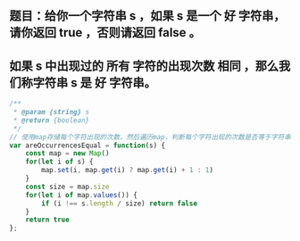 ## 题目：给你一个字符串 s ，如果 s 是一个 好 字符串，请你返回 true ，否则请返回 false 。
## 如果 s 中出现过的 所有 字符的出现次数 相同 ，那么我们称字符串 s 是 好 字符串。

```js
/**
 * @param {string} s
 * @return {boolean}
 */
// 使用map存储每个字符出现的次数，然后遍历map，判断每个字符出现的次数是否等于字符串的长度除以map的size
var areOccurrencesEqual = function(s) {
    const map = new Map()
    for(let i of s) {
        map.set(i, map.get(i) ? map.get(i) + 1 : 1)
    }
    const size = map.size
    for(let i of map.values()) {
        if (i !== s.length / size) return false
    }
    return true
};
```